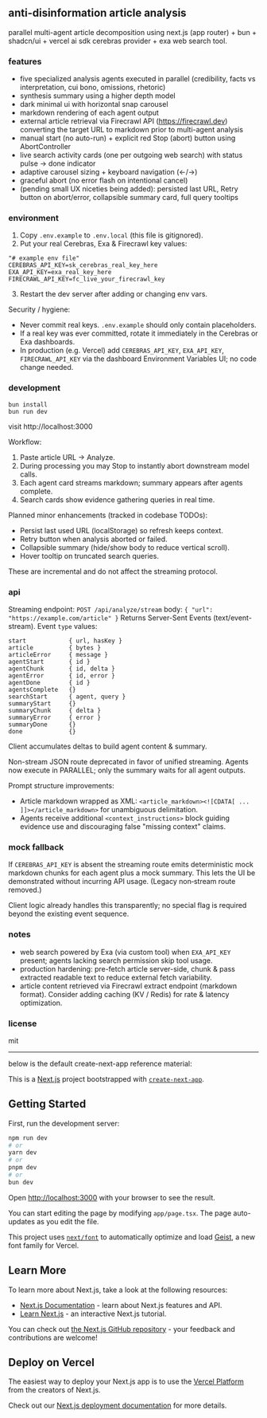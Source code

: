 ## anti-disinformation article analysis

parallel multi-agent article decomposition using next.js (app router) + bun + shadcn/ui + vercel ai sdk cerebras provider + exa web search tool.

### features

- five specialized analysis agents executed in parallel (credibility, facts vs interpretation, cui bono, omissions, rhetoric)
- synthesis summary using a higher depth model
- dark minimal ui with horizontal snap carousel
- markdown rendering of each agent output
- external article retrieval via Firecrawl API (https://firecrawl.dev) converting the target URL to markdown prior to multi-agent analysis
- manual start (no auto-run) + explicit red Stop (abort) button using AbortController
- live search activity cards (one per outgoing web search) with status pulse → done indicator
- adaptive carousel sizing + keyboard navigation (←/→)
- graceful abort (no error flash on intentional cancel)
- (pending small UX niceties being added): persisted last URL, Retry button on abort/error, collapsible summary card, full query tooltips

### environment

1. Copy `.env.example` to `.env.local` (this file is gitignored).
2. Put your real Cerebras, Exa & Firecrawl key values:

```
"# example env file"
CEREBRAS_API_KEY=sk_cerebras_real_key_here
EXA_API_KEY=exa_real_key_here
FIRECRAWL_API_KEY=fc_live_your_firecrawl_key
```

3. Restart the dev server after adding or changing env vars.

Security / hygiene:

- Never commit real keys. `.env.example` should only contain placeholders.
- If a real key was ever committed, rotate it immediately in the Cerebras or Exa dashboards.
- In production (e.g. Vercel) add `CEREBRAS_API_KEY`, `EXA_API_KEY`, `FIRECRAWL_API_KEY` via the dashboard Environment Variables UI; no code change needed.

### development

```
bun install
bun run dev
```

visit http://localhost:3000

Workflow:

1. Paste article URL → Analyze.
2. During processing you may Stop to instantly abort downstream model calls.
3. Each agent card streams markdown; summary appears after agents complete.
4. Search cards show evidence gathering queries in real time.

Planned minor enhancements (tracked in codebase TODOs):

- Persist last used URL (localStorage) so refresh keeps context.
- Retry button when analysis aborted or failed.
- Collapsible summary (hide/show body to reduce vertical scroll).
- Hover tooltip on truncated search queries.

These are incremental and do not affect the streaming protocol.

### api

Streaming endpoint: `POST /api/analyze/stream` body: `{ "url": "https://example.com/article" }`
Returns Server-Sent Events (text/event-stream). Event `type` values:

```
start            { url, hasKey }
article          { bytes }
articleError     { message }
agentStart       { id }
agentChunk       { id, delta }
agentError       { id, error }
agentDone        { id }
agentsComplete   {}
searchStart      { agent, query }
summaryStart     {}
summaryChunk     { delta }
summaryError     { error }
summaryDone      {}
done             {}
```

Client accumulates deltas to build agent content & summary.

Non-stream JSON route deprecated in favor of unified streaming. Agents now execute in PARALLEL; only the summary waits for all agent outputs.

Prompt structure improvements:

- Article markdown wrapped as XML: `<article_markdown><![CDATA[ ... ]]></article_markdown>` for unambiguous delimitation.
- Agents receive additional `<context_instructions>` block guiding evidence use and discouraging false "missing context" claims.

### mock fallback

If `CEREBRAS_API_KEY` is absent the streaming route emits deterministic mock markdown chunks for each agent plus a mock summary. This lets the UI be demonstrated without incurring API usage. (Legacy non‑stream route removed.)

Client logic already handles this transparently; no special flag is required beyond the existing event sequence.

### notes

- web search powered by Exa (via custom tool) when `EXA_API_KEY` present; agents lacking search permission skip tool usage.
- production hardening: pre-fetch article server-side, chunk & pass extracted readable text to reduce external fetch variability.
- article content retrieved via Firecrawl extract endpoint (markdown format). Consider adding caching (KV / Redis) for rate & latency optimization.

### license

mit

---

below is the default create-next-app reference material:

This is a [Next.js](https://nextjs.org) project bootstrapped with [`create-next-app`](https://nextjs.org/docs/app/api-reference/cli/create-next-app).

## Getting Started

First, run the development server:

```bash
npm run dev
# or
yarn dev
# or
pnpm dev
# or
bun dev
```

Open [http://localhost:3000](http://localhost:3000) with your browser to see the result.

You can start editing the page by modifying `app/page.tsx`. The page auto-updates as you edit the file.

This project uses [`next/font`](https://nextjs.org/docs/app/building-your-application/optimizing/fonts) to automatically optimize and load [Geist](https://vercel.com/font), a new font family for Vercel.

## Learn More

To learn more about Next.js, take a look at the following resources:

- [Next.js Documentation](https://nextjs.org/docs) - learn about Next.js features and API.
- [Learn Next.js](https://nextjs.org/learn) - an interactive Next.js tutorial.

You can check out [the Next.js GitHub repository](https://github.com/vercel/next.js) - your feedback and contributions are welcome!

## Deploy on Vercel

The easiest way to deploy your Next.js app is to use the [Vercel Platform](https://vercel.com/new?utm_medium=default-template&filter=next.js&utm_source=create-next-app&utm_campaign=create-next-app-readme) from the creators of Next.js.

Check out our [Next.js deployment documentation](https://nextjs.org/docs/app/building-your-application/deploying) for more details.
